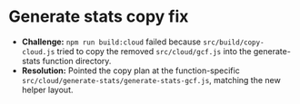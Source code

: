 # Generate stats copy fix

- **Challenge:** `npm run build:cloud` failed because `src/build/copy-cloud.js` tried to copy the removed `src/cloud/gcf.js` into the generate-stats function directory.
- **Resolution:** Pointed the copy plan at the function-specific `src/cloud/generate-stats/generate-stats-gcf.js`, matching the new helper layout.
